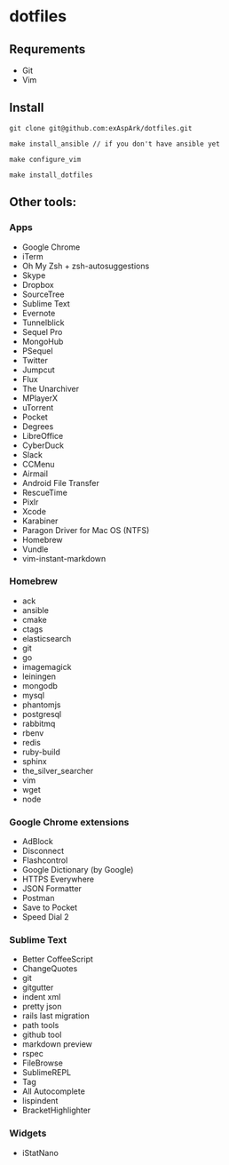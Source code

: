 # dotfiles

## Requrements

* Git
* Vim

## Install

```
git clone git@github.com:exAspArk/dotfiles.git

make install_ansible // if you don't have ansible yet

make configure_vim

make install_dotfiles
```

## Other tools:

### Apps

* Google Chrome
* iTerm
* Oh My Zsh + zsh-autosuggestions
* Skype
* Dropbox
* SourceTree
* Sublime Text
* Evernote
* Tunnelblick
* Sequel Pro
* MongoHub
* PSequel
* Twitter
* Jumpcut
* Flux
* The Unarchiver
* MPlayerX
* uTorrent
* Pocket
* Degrees
* LibreOffice
* CyberDuck
* Slack
* CCMenu
* Airmail
* Android File Transfer
* RescueTime
* Pixlr
* Xcode
* Karabiner
* Paragon Driver for Mac OS (NTFS)
* Homebrew
* Vundle
* vim-instant-markdown

### Homebrew

* ack
* ansible
* cmake
* ctags
* elasticsearch
* git
* go
* imagemagick
* leiningen
* mongodb
* mysql
* phantomjs
* postgresql
* rabbitmq
* rbenv
* redis
* ruby-build
* sphinx
* the_silver_searcher
* vim
* wget
* node

### Google Chrome extensions

* AdBlock
* Disconnect
* Flashcontrol
* Google Dictionary (by Google)
* HTTPS Everywhere
* JSON Formatter
* Postman
* Save to Pocket
* Speed Dial 2

### Sublime Text

* Better CoffeeScript
* ChangeQuotes
* git
* gitgutter
* indent xml
* pretty json
* rails last migration
* path tools
* github tool
* markdown preview
* rspec
* FileBrowse
* SublimeREPL
* Tag
* All Autocomplete
* lispindent
* BracketHighlighter

### Widgets
* iStatNano
